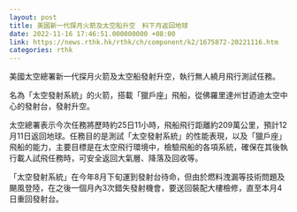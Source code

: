 ```yaml
---
layout: post
title: 美國新一代探月火箭及太空船升空　料下月返回地球
date: 2022-11-16 17:46:51.000000000 +08:00
link: https://news.rthk.hk/rthk/ch/component/k2/1675872-20221116.htm
categories: rthk
---
```


美國太空總署新一代探月火箭及太空船發射升空，執行無人繞月飛行測試任務。

名為「太空發射系統」的火箭，搭載「獵戶座」飛船，從佛羅里達州甘迺迪太空中心的發射台，發射升空。

太空總署表示今次任務將歷時約25日11小時，飛船飛行距離約209萬公里，預計12月11日返回地球。任務目的是測試「太空發射系統」的性能表現，以及「獵戶座」飛船的能力，主要目標是在太空飛行環境中，檢驗飛船的各項系統，確保在其後執行載人試飛任務時，可安全返回大氣層、降落及回收等。

「太空發射系統」在今年8月下旬運到發射台待命，但由於燃料洩漏等技術問題及颶風登陸，在之後一個月內3次錯失發射機會，要送回裝配大樓檢修，直至本月4日重回發射台。
